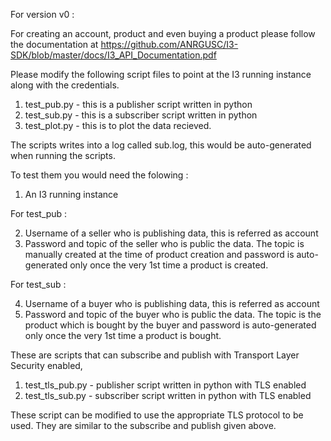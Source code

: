 For version v0 :

For creating an account, product and even buying a product please follow the documentation at https://github.com/ANRGUSC/I3-SDK/blob/master/docs/I3_API_Documentation.pdf

Please modify the following script files to point at the I3 running instance along with the credentials.

1. test_pub.py - this is a publisher script written in python
2. test_sub.py - this is a subscriber script written in python
3. test_plot.py - this is to plot the data recieved.

The scripts writes into a log called sub.log, this would be auto-generated when running the scripts.

To test them you would need the folowing :
1. An I3 running instance

For test_pub :

2. Username of a seller who is publishing data, this is referred as account
3. Password and topic of the seller who is public the data. The topic is manually created at the time of product creation and password is auto-generated only once the very 1st time a product is created.

For test_sub :

4. Username of a buyer who is publishing data, this is referred as account
5. Password and topic of the buyer who is public the data. The topic is the product which is bought by the buyer and password is auto-generated only once the very 1st time a product is bought.

These are scripts that can subscribe and publish with  Transport Layer Security enabled,

1. test_tls_pub.py - publisher script written in python with TLS enabled
2. test_tls_sub.py - subscriber script written in python with TLS enabled

These script can be modified to use the appropriate TLS protocol to be used. They are similar to the subscribe and publish given above. 
